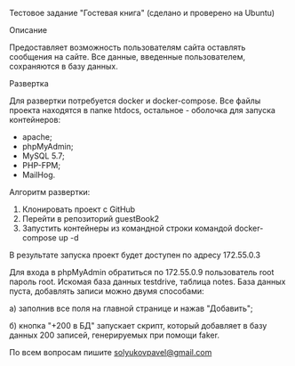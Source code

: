 Тестовое задание "Гостевая книга" (сделано и проверено на Ubuntu)

Описание

Предоставляет возможность пользователям сайта оставлять сообщения на сайте. Все данные, введенные пользователем, сохраняются в базу данных.

Развертка

Для развертки потребуется docker и docker-compose.
Все файлы проекта находятся в папке htdocs, остальное - оболочка для запуска контейнеров:
 - apache;
 - phpMyAdmin;
 - MySQL 5.7;
 - PHP-FPM;
 - MailHog.
 
 Алгоритм развертки:
 1. Клонировать проект с GitHub
 2. Перейти в репозиторий guestBook2
 3. Запустить контейнеры из командной строки командой docker-compose up -d
 
 В результате запуска проект будет доступен по адресу 172.55.0.3
 
 Для входа в phpMyAdmin обратиться по 172.55.0.9 пользователь root пароль root. Искомая база данных testdrive, таблица notes. База данных пуста, добавлять записи можно двумя способами:
 
 а) заполнив все поля на главной странице и нажав "Добавить";
 
 б) кнопка "+200 в БД" запускает скрипт, который добавляет в базу данных 200 записей, генерируемых при помощи faker.
 
 По всем вопросам пишите solyukovpavel@gmail.com
